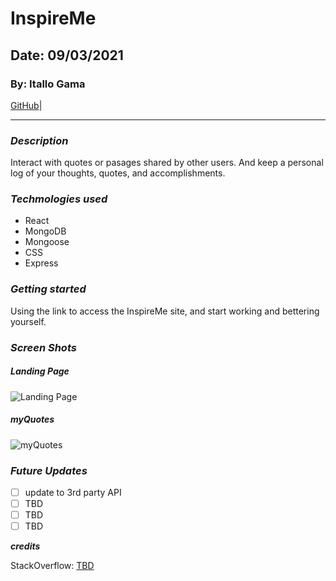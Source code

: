 # InspireMe

## Date: 09/03/2021

### By: Itallo Gama 
 
[GitHub](https://github.com/mhydara0624/TravelBucketlist)|

***

### ***Description***
Interact with quotes or pasages shared by other users. And keep a personal log of your thoughts, quotes, and accomplishments.

### ***Techmologies used***

* React
* MongoDB
* Mongoose
* CSS
* Express

### ***Getting started***

Using the link to access the InspireMe site, and start working and bettering yourself.
### ***Screen Shots***

#####  ***Landing Page***

![Landing Page](insertlink)

##### ***myQuotes***
![myQuotes](insertlink)

### ***Future Updates***

- [ ] update to 3rd party API
- [ ] TBD
- [ ] TBD
- [ ] TBD

***credits***

StackOverflow: [TBD]()
